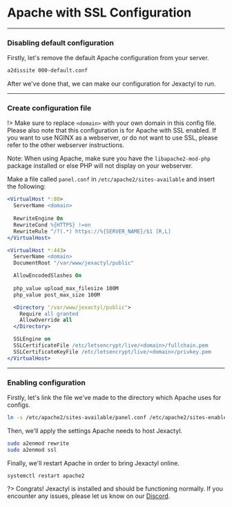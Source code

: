 # Apache with SSL Configuration

***

### Disabling default configuration

Firstly, let's remove the default Apache configuration from your server.
```bash
a2dissite 000-default.conf
```

After we've done that, we can make our configuration for Jexactyl to run.

***

### Create configuration file

!> Make sure to replace `<domain>` with your own domain in this config file.
Please also note that this configuration is for Apache with SSL enabled.
If you want to use NGINX as a webserver, or do not want to use SSL, please refer
to the other webserver instructions.

Note: When using Apache, make sure you have the `libapache2-mod-php` package installed or else PHP will not display on your webserver.

Make a file called `panel.conf` in `/etc/apache2/sites-available` and insert the following:

```apache
<VirtualHost *:80>
  ServerName <domain>
  
  RewriteEngine On
  RewriteCond %{HTTPS} !=on
  RewriteRule ^/?(.*) https://%{SERVER_NAME}/$1 [R,L] 
</VirtualHost>

<VirtualHost *:443>
  ServerName <domain>
  DocumentRoot "/var/www/jexactyl/public"

  AllowEncodedSlashes On
  
  php_value upload_max_filesize 100M
  php_value post_max_size 100M

  <Directory "/var/www/jexactyl/public">
    Require all granted
    AllowOverride all
  </Directory>

  SSLEngine on
  SSLCertificateFile /etc/letsencrypt/live/<domain>/fullchain.pem
  SSLCertificateKeyFile /etc/letsencrypt/live/<domain>/privkey.pem
</VirtualHost> 
```

***

### Enabling configuration

Firstly, let's link the file we've made to the directory which Apache uses for configs.
```bash
ln -s /etc/apache2/sites-available/panel.conf /etc/apache2/sites-enabled/panel.conf
```

Then, we'll apply the settings Apache needs to host Jexactyl.
```bash
sudo a2enmod rewrite
sudo a2enmod ssl
```

Finally, we'll restart Apache in order to bring Jexactyl online.
```bash
systemctl restart apache2
```

?>
Congrats! Jexactyl is installed and should be functioning normally.
If you encounter any issues, please let us know on our [Discord](https://discord.com/invite/qttGR4Z5Pk).

